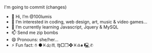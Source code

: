 I'm going to commit (changes)

- 👋 Hi, I’m @100lumis
- 👀 I’m interested in coding, web design, art, music & video games...
- 🌱 I’m currently learning Javascript, Jquery & MySQL
- 📫 Send me zip bombs
- 😄 Pronouns: she/her...
- ⚡ Fun fact: ✋︎ ●︎♓︎🙵♏︎ ♍︎□︎❒︎❖︎♓︎♎︎⬧︎ 🖳︎✆︎

<!---
100lumis/100lumis is a ✨ special ✨ repository because its `README.md` (this file) appears on your GitHub profile.
You can click the Preview link to take a look at your changes.
--->
